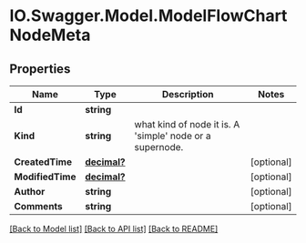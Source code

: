 # IO.Swagger.Model.ModelFlowChartNodeMeta
## Properties

Name | Type | Description | Notes
------------ | ------------- | ------------- | -------------
**Id** | **string** |  | 
**Kind** | **string** | what kind of node it is. A &#x27;simple&#x27; node or a supernode. | 
**CreatedTime** | [**decimal?**](BigDecimal.md) |  | [optional] 
**ModifiedTime** | [**decimal?**](BigDecimal.md) |  | [optional] 
**Author** | **string** |  | [optional] 
**Comments** | **string** |  | [optional] 

[[Back to Model list]](../README.md#documentation-for-models) [[Back to API list]](../README.md#documentation-for-api-endpoints) [[Back to README]](../README.md)

